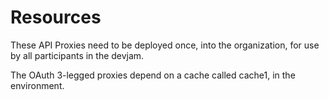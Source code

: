 # Resources

These API Proxies need to be deployed once, into the organization, for use by all participants in the
devjam.

The OAuth 3-legged proxies depend on a cache called cache1, in the environment.




